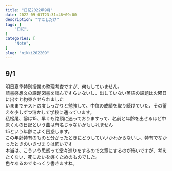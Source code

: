 ```yaml
---
title: "日記2022年9月"
date: 2022-09-01T23:31:46+09:00
description: "すこしだけ"
tags: [
    "日記",
]
categories: [
    "Note",
]
slug: "nikki202209"
---
```


## 9/1
明日夏季特別授業の整理考査ですが、何もしていません。  
読書感想文の課題図書を読んですらいないし、出していない英語の課題は火曜日に出すと約束させられました  
いままでテストの度しっかりと勉強して、中位の成績を取り続けていた、その蓄えを少しずつ溶かして学校に通っています。  
私松尾、齢は15、早くも路頭に迷っておりますって、名前と年齢を出せるほど中原くんの日記という曲は有名じゃないかもしれません  
15という年齢によく困惑します。  
この年齢特有のものと分かったときにどうしていいかわからないし、特有でなかったときのいきづまりは怖いです  
本当は、こういう思惑って堂々巡りをするので文章にするのが怖いですが、考えたくない、死にたいを導くためのものでした。  
色々あるのでゆっくり書きますね。

